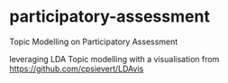 # participatory-assessment
Topic Modelling on Participatory Assessment

leveraging LDA Topic modelling with a visualisation from
https://github.com/cpsievert/LDAvis

